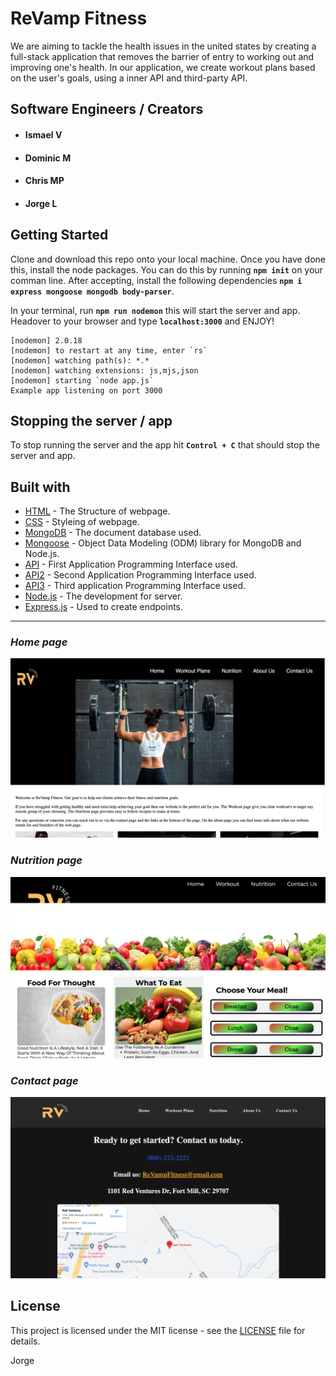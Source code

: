  # **ReVamp Fitness**
 We are aiming to tackle the health issues in the united states by creating a full-stack application that removes the barrier of entry to working out and improving one's health. In our application, we create workout plans based on the user's goals, using a inner API and third-party API.

## **Software Engineers / Creators**

- #### **Ismael V**
- #### **Dominic M**
- #### **Chris MP**
- #### **Jorge L**

## **Getting Started**
Clone and download this repo onto your local machine. Once you have done this, install the node packages. You can do this by running **```npm init```** on your comman line. After accepting, install the following dependencies **```npm i express mongoose mongodb body-parser```**.


In your terminal, run **```npm run nodemon```** this will start the server and app. Headover to your browser and type **```localhost:3000```** and ENJOY!
```
[nodemon] 2.0.18
[nodemon] to restart at any time, enter `rs`
[nodemon] watching path(s): *.*
[nodemon] watching extensions: js,mjs,json
[nodemon] starting `node app.js`
Example app listening on port 3000
```
## **Stopping the server / app**
To stop running the server and the app hit **```Control + C```** that should stop the server and app.

## **Built with**
* [HTML](https://developer.mozilla.org/en-US/docs/Learn/Getting_started_with_the_web/HTML_basics) - The Structure of webpage.
* [CSS](https://developer.mozilla.org/en-US/docs/Web/CSS) - Styleing of webpage.
* [MongoDB](https://www.mongodb.com/) - The document database used.
* [Mongoose](https://mongoosejs.com/docs/) - Object Data Modeling (ODM) library for MongoDB and Node.js.
* [API](https://www.programmableweb.com/api/exercisedb-rest-api-v10) - First Application Programming Interface used.
* [API2](https://rapidapi.com/justin-WFnsXH_t6/api/exercisedb/) - Second Application Programming Interface used.
* [API3](https://rapidapi.com/spoonacular/api/recipe-food-nutrition/) - Third application Programming Interface used.
* [Node.js](https://nodejs.org/en/) - The development for server.
* [Express.js](https://developer.mozilla.org/en-US/docs/Learn/Server-side/Express_Nodejs) - Used to create endpoints. 

---
### **_Home page_**
![Screenshot (36)](WebSiteSS/Home.png)

### **_Nutrition page_**
![Screenshot (38)](WebSiteSS/Nutrition.png)

### **_Contact page_**
![Screenshot (39)](WebSiteSS/Contact.png)

## **License**
This project is licensed under the MIT license - see the [LICENSE](../LICENSE) file for details.

Jorge
